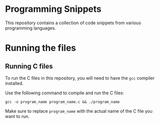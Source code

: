 # Programming Snippets

This repository contains a collection of code snippets from various programming languages.

# Running the files

## Running C files

To run the C files in this repository, you will need to have the `gcc` compiler installed. 

Use the following command to compile and run the C files:

`gcc -o program_name program_name.c && ./program_name`


Make sure to replace `program_name` with the actual name of the C file you want to run.

